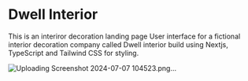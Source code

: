 # Dwell Interior

This is an interiror decoration landing page User interface for a fictional interior decoration company called Dwell interior build using Nextjs, TypeScript and Tailwind CSS for styling.

![Uploading Screenshot 2024-07-07 104523.png…]()
